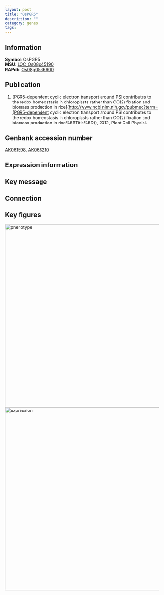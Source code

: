 ```yaml
---
layout: post
title: "OsPGR5"
description: ""
category: genes
tags: 
---
```


## Information
__Symbol__: OsPGR5  
__MSU__: [LOC_Os08g45190](http://rice.plantbiology.msu.edu/cgi-bin/ORF_infopage.cgi?orf=LOC_Os08g45190)  
__RAPdb__: [Os08g0566600](http://rapdb.dna.affrc.go.jp/viewer/gbrowse_details/irgsp1?name=Os08g0566600)  

## Publication
1. [PGR5-dependent cyclic electron transport around PSI contributes to the redox homeostasis in chloroplasts rather than CO(2) fixation and biomass production in rice](http://www.ncbi.nlm.nih.gov/pubmed?term=(PGR5-dependent cyclic electron transport around PSI contributes to the redox homeostasis in chloroplasts rather than CO(2) fixation and biomass production in rice%5BTitle%5D)), 2012, Plant Cell Physiol.

## Genbank accession number
[AK061598](http://www.ncbi.nlm.nih.gov/nuccore/AK061598), [AK066210](http://www.ncbi.nlm.nih.gov/nuccore/AK066210)

## Expression information

## Key message

## Connection

## Key figures
<img src="http://ricencode.github.io/images/PGR5.pheno.png" alt="phenotype"  style="width: 600px;"/>

<img src="http://ricencode.github.io/images/PGR5.exp.png" alt="expression"  style="width: 600px;"/>


